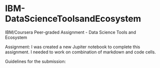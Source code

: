 # IBM-DataScienceToolsandEcosystem
IBM/Coursera Peer-graded Assignment - Data Science Tools and Ecosystem

Assignment: 
I was created a new Jupiter notebook to complete this assignment. I needed to work on combination of markdown and code cells. 

Guidelines for the submission:

